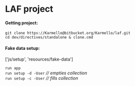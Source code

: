 # LAF project

#### Getting project:
`git clone https://Karmello@bitbucket.org/Karmello/laf.git`  
`cd dev/directives/standalone & clone.cmd`

#### Fake data setup:
['js/setup', 'resources/fake-data']

`run app`  
`run setup -d -User` *// empties collection*  
`run setup -c -User` *// fills collection*